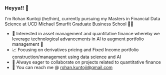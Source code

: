 ### Heyya!! 👋

I'm Rohan Kuntoji (he/him), currently pursuing my Masters in Financial Data Science at UCD Michael Smurfit Graduate Business School 👨‍🎓  

* 🧐 Interested in asset management and quantitative finance whereby we leverage technological advancements in AI to augment portfolio management 💸
* 📈 Focusing on derivatives pricing and Fixed Income portfolio construction/management using data science and AI
* 👯 Always eager to collaborate on projects related to quantitative finance
* 📧 You can reach me @ rohan.kuntoji@gmail.com 


<!--
**kuntojirohan/kuntojirohan** is a ✨ _special_ ✨ repository because its `README.md` (this file) appears on your GitHub profile.

Here are some ideas to get you started:

- 🔭 I’m currently working on ...
- 🌱 I’m currently learning ...
- 👯 I’m looking to collaborate on ...
- 🤔 I’m looking for help with ...
- 💬 Ask me about ...
- 📫 How to reach me: ...
- 😄 Pronouns: ...
- ⚡ Fun fact: ...
-->
